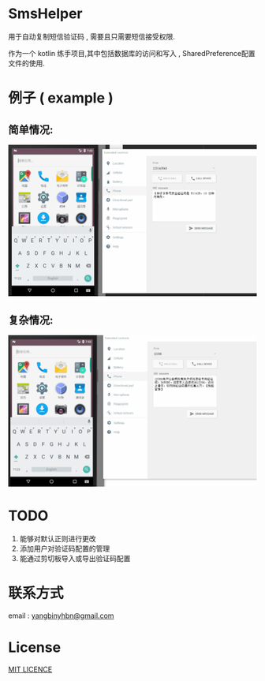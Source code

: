 # SmsHelper

  用于自动复制短信验证码 , 需要且只需要短信接受权限. 

  作为一个 kotlin 练手项目,其中包括数据库的访问和写入 , SharedPreference配置文件的使用.



# 例子 ( example )
## 简单情况:
![simple](/images/simple.gif)
## 复杂情况:
![complex](/images/complex.gif)

# TODO
1. 能够对默认正则进行更改
2. 添加用户对验证码配置的管理
3. 能通过剪切板导入或导出验证码配置

# 联系方式
 email : yangbinyhbn@gmail.com

# License
[MIT LICENCE](Licence)
